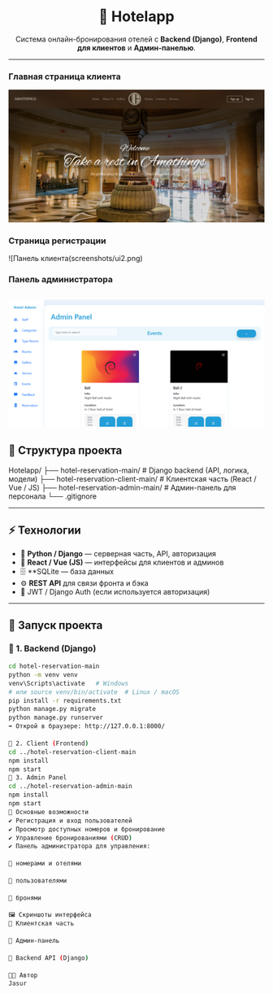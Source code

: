 <h1 align="center">🏨 Hotelapp</h1>
<p align="center">
  Система онлайн-бронирования отелей с <b>Backend (Django)</b>, <b>Frontend для клиентов</b> и <b>Админ-панелью</b>.
</p>

---
### Главная страница клиента
![Главная страница клиента](screenshots/ui1.png)

### Страница регистрации
![Панель клиента(screenshots/ui2.png)

### Панель администратора
![Панель администратора](screenshots/admin.png)
---

## 📂 Структура проекта

Hotelapp/
├── hotel-reservation-main/ # Django backend (API, логика, модели)
├── hotel-reservation-client-main/ # Клиентская часть (React / Vue / JS)
├── hotel-reservation-admin-main/ # Админ-панель для персонала
└── .gitignore

---

## ⚡ Технологии

- 🐍 **Python / Django** — серверная часть, API, авторизация
- 🎨 **React / Vue (JS)** — интерфейсы для клиентов и админов
- 🗄 **SQLitе — база данных
- ⚙ **REST API** для связи фронта и бэка
- 🔑 JWT / Django Auth (если используется авторизация)

---

## 🚀 Запуск проекта

### 🔹 1. Backend (Django)
  ```bash
  cd hotel-reservation-main
  python -m venv venv
  venv\Scripts\activate   # Windows
  # или source venv/bin/activate  # Linux / macOS
  pip install -r requirements.txt
  python manage.py migrate
  python manage.py runserver
  ➡ Открой в браузере: http://127.0.0.1:8000/

🔹 2. Client (Frontend)
  cd ../hotel-reservation-client-main
  npm install
  npm start
🔹 3. Admin Panel
  cd ../hotel-reservation-admin-main
  npm install 
  npm start
📌 Основные возможности
  ✔ Регистрация и вход пользователей
  ✔ Просмотр доступных номеров и бронирование
  ✔ Управление бронированиями (CRUD)
  ✔ Панель администратора для управления:

🏨 номерами и отелями

👤 пользователями

📅 бронями

🖼 Скриншоты интерфейса
🔹 Клиентская часть

🔹 Админ-панель

🔹 Backend API (Django)

👨‍💻 Автор
Jasur